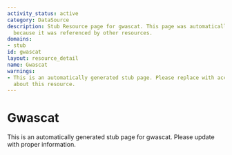 ```yaml
---
activity_status: active
category: DataSource
description: Stub Resource page for gwascat. This page was automatically generated
  because it was referenced by other resources.
domains:
- stub
id: gwascat
layout: resource_detail
name: Gwascat
warnings:
- This is an automatically generated stub page. Please replace with accurate information
  about this resource.
---
```


# Gwascat

This is an automatically generated stub page for gwascat. Please update with proper information.
